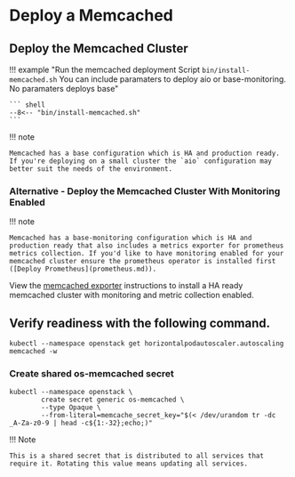 # Deploy a Memcached

## Deploy the Memcached Cluster

!!! example "Run the memcached deployment Script `bin/install-memcached.sh` You can include paramaters to deploy aio or base-monitoring. No paramaters deploys base"

    ``` shell
    --8<-- "bin/install-memcached.sh"
    ```

!!! note

    Memcached has a base configuration which is HA and production ready. If you're deploying on a small cluster the `aio` configuration may better suit the needs of the environment.

### Alternative - Deploy the Memcached Cluster With Monitoring Enabled

!!! note

    Memcached has a base-monitoring configuration which is HA and production ready that also includes a metrics exporter for prometheus metrics collection. If you'd like to have monitoring enabled for your memcached cluster ensure the prometheus operator is installed first ([Deploy Prometheus](prometheus.md)).

View the [memcached exporter](prometheus-memcached-exporter.md) instructions to install a HA ready memcached cluster with monitoring and metric collection enabled.

## Verify readiness with the following command.

``` shell
kubectl --namespace openstack get horizontalpodautoscaler.autoscaling memcached -w
```

### Create shared os-memcached secret

``` shell
kubectl --namespace openstack \
        create secret generic os-memcached \
        --type Opaque \
        --from-literal=memcache_secret_key="$(< /dev/urandom tr -dc _A-Za-z0-9 | head -c${1:-32};echo;)"
```

!!! Note

    This is a shared secret that is distributed to all services that require it. Rotating this value means updating all services.
